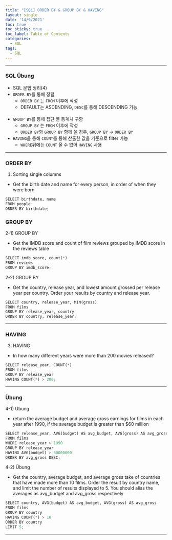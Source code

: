 ```yaml
---
title: "[SQL] ORDER BY & GROUP BY & HAVING"
layout: single
date: '14/9/2021'
toc: true
toc_sticky: true
toc_label: Table of Contents
categories:
  - SQL
tags:
  - SQL
---
```


---
### SQL Übung 
* SQL 문법 정리(4)
* ```ORDER BY```를 통해 정렬
    * ```ORDER BY``` 는 ```FROM``` 이후에 작성
    * DEFAULT는 ASCENDING, ```DESC```를 통해 DESCENDING 가능
<br><br>
* ```GROUP BY```를 통해 집단 별 통계치 구함
    * ```GROUP BY``` 는 ```FROM``` 이후에 작성
    * ```ORDER BY```와 ```GROUP BY``` 함께 쓸 경우, ```GROUP BY``` → ```ORDER BY```
* ```HAVING```을 통해 ```COUNT```를 통해 산출한 값을 기준으로 filter 가능
    * ```WHERE```뒤에는 ```COUNT``` 올 수 없어 ```HAVING``` 사용

---

### ORDER BY
1) Sorting single columns
* Get the birth date and name for every person, in order of when they were born

```python
SELECT birthdate, name
FROM people
ORDER BY birthdate;
```

### GROUP BY
2-1) GROUP BY
* Get the IMDB score and count of film reviews grouped by IMDB score in the reviews table

```python
SELECT imdb_score, count(*)
FROM reviews
GROUP BY imdb_score;
```

2-2) GROUP BY
* Get the country, release year, and lowest amount grossed per release year per country. Order your results by country and release year.

```python
SELECT country, release_year, MIN(gross)
FROM films
GROUP BY release_year, country
ORDER BY country, release_year;
```
---

### HAVING
3) HAVING
* In how many different years were more than 200 movies released?

```python
SELECT release_year, COUNT(*)
FROM films
GROUP BY release_year
HAVING COUNT(*) > 200;
```
---

### Übung
4-1) Übung
* return the average budget and average gross earnings for films in each year after 1990, if the average budget is greater than $60 million

```python
SELECT release_year, AVG(budget) AS avg_budget, AVG(gross) AS avg_gross
FROM films
WHERE release_year > 1990
GROUP BY release_year
HAVING AVG(budget) > 60000000
ORDER BY avg_gross DESC;
```

4-2) Übung
* Get the country, average budget, and average gross take of countries that have made more than 10 films. Order the result by country name, and limit the number of results displayed to 5. You should alias the averages as avg_budget and avg_gross respectively

```python
SELECT country, AVG(budget) AS avg_budget, AVG(gross) AS avg_gross
FROM films
GROUP BY country
HAVING COUNT(*) > 10
ORDER BY country
LIMIT 5;
```

---